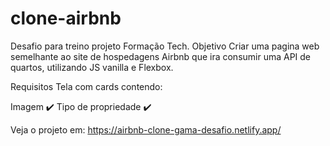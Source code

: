 # clone-airbnb
 
Desafio para treino projeto Formação Tech.
Objetivo
Criar uma pagina web semelhante ao site de hospedagens Airbnb que ira consumir uma API de quartos, utilizando JS vanilla e Flexbox.

Requisitos
Tela com cards contendo:

Imagem ✔️
Tipo de propriedade ✔️


Veja o projeto em: https://airbnb-clone-gama-desafio.netlify.app/
